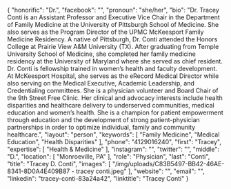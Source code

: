 {
  "honorific": "Dr.",
  "facebook": "",
  "pronoun": "she/her",
  "bio": "Dr. Tracey Conti is an Assistant Professor and Executive Vice Chair in the Department of Family Medicine at the University of Pittsburgh School of Medicine. She also serves as the Program Director of the UPMC McKeesport Family Medicine Residency. A native of Pittsburgh, Dr. Conti attended the Honors College at Prairie View A&M University (TX). After graduating from Temple University School of Medicine, she completed her family medicine residency at the University of Maryland where she served as chief resident. Dr. Conti is fellowship trained in women’s health and faculty development.  At McKeesport Hospital, she serves as the eRecord Medical Director while also serving on the Medical Executive, Academic Leadership, and Credentialing committees. She is a physician volunteer and Board Chair of the 9th Street Free Clinic. Her clinical and advocacy interests include health disparities and healthcare delivery to underserved communities, medical education and women’s health. She is a champion for patient empowerment through education and the development of strong patient-physician partnerships in order to optimize individual, family and community healthcare.",
  "layout": "person",
  "keywords": [
    "Family Medicine",
    "Medical Education",
    "Health Disparities"
  ],
  "phone": "4129016240",
  "first": "Tracey",
  "expertise": [
    "Health & Medicine"
  ],
  "instagram": "",
  "twitter": "",
  "middle": "D.",
  "location": [
    "Monroeville, PA"
  ],
  "role": "Physician",
  "last": "Conti",
  "title": "Tracey D. Conti",
  "images": [
    "/img/uploads/C83B5497-BB42-46AE-8341-8D0A4E409B87 - tracey conti.jpeg"
  ],
  "website": "",
  "email": "",
  "linkedin": "tracey-conti-83a24a42",
  "linktitle": "Tracey Conti"
}